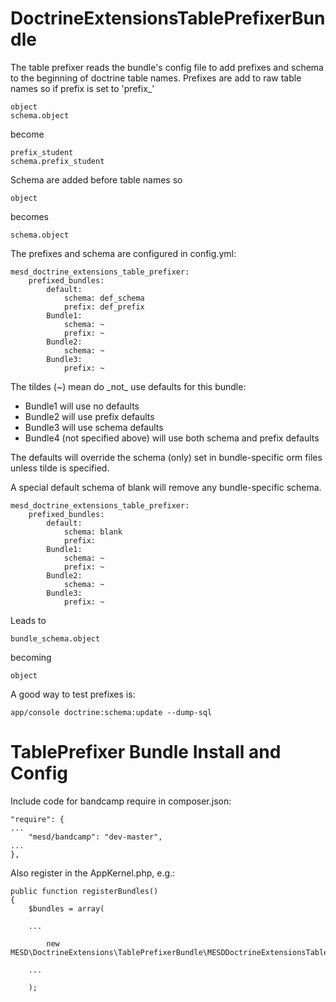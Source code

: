 DoctrineExtensionsTablePrefixerBundle
=====================================
The table prefixer reads the bundle's config file to add prefixes and schema to
the beginning of doctrine table names.  Prefixes are add to raw table names so
if prefix is set to 'prefix\_'

    object
    schema.object

become

    prefix_student
    schema.prefix_student

Schema are added before table names so

    object


becomes

    schema.object

The prefixes and schema are configured in config.yml:

    mesd_doctrine_extensions_table_prefixer:
        prefixed_bundles:
            default:
                schema: def_schema
                prefix: def_prefix
            Bundle1:
                schema: ~
                prefix: ~
            Bundle2:
                schema: ~
            Bundle3:
                prefix: ~

The tildes (~) mean do _not\_ use defaults for this bundle:
* Bundle1 will use no defaults
* Bundle2 will use prefix defaults
* Bundle3 will use schema defaults
* Bundle4 (not specified above) will use both schema and prefix defaults

The defaults will override the schema (only) set in bundle-specific orm files
unless tilde is specified.

A special default schema of blank will remove any bundle-specific schema.

    mesd_doctrine_extensions_table_prefixer:
        prefixed_bundles:
            default:
                schema: blank
                prefix:
            Bundle1:
                schema: ~
                prefix: ~
            Bundle2:
                schema: ~
            Bundle3:
                prefix: ~

Leads to

    bundle_schema.object

becoming

    object

A good way to test prefixes is:

    app/console doctrine:schema:update --dump-sql


TablePrefixer Bundle Install and Config
=======================================

Include code for bandcamp require in composer.json:

    "require": {
    ...
        "mesd/bandcamp": "dev-master",
    ...
    },

Also register in the AppKernel.php, e.g.:

    public function registerBundles()
    {
        $bundles = array(

        ...

            new MESD\DoctrineExtensions\TablePrefixerBundle\MESDDoctrineExtensionsTablePrefixerBundle(),

        ...

        );
